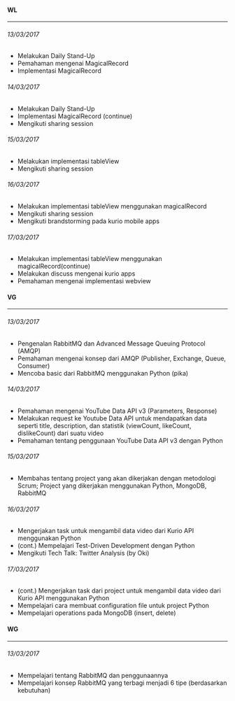 #### WL
---

###### 13/03/2017
* Melakukan Daily Stand-Up
* Pemahaman mengenai MagicalRecord
* Implementasi MagicalRecord

###### 14/03/2017
* Melakukan Daily Stand-Up
* Implementasi MagicalRecord (continue)
* Mengikuti sharing session

###### 15/03/2017
* Melakukan implementasi tableView
* Mengikuti sharing session

###### 16/03/2017
* Melakukan implementasi tableView menggunakan magicalRecord
* Mengikuti sharing session
* Mengikuti brandstorming pada kurio mobile apps


###### 17/03/2017
* Melakukan implementasi tableView menggunakan magicalRecord(continue)
* Melakukan discuss mengenai kurio apps
* Pemahaman mengenai implementasi webview





#### VG
---

###### 13/03/2017
* Pengenalan RabbitMQ dan Advanced Message Queuing Protocol (AMQP)
* Pemahaman mengenai konsep dari AMQP (Publisher, Exchange, Queue, Consumer)
* Mencoba basic dari RabbitMQ menggunakan Python (pika)

###### 14/03/2017
* Pemahaman mengenai YouTube Data API v3 (Parameters, Response)
* Melakukan request ke Youtube Data API untuk mendapatkan data seperti title, description, dan statistik (viewCount, likeCount, dislikeCount) dari suatu video
* Pemahaman tentang penggunaan YouTube Data API v3 dengan Python

###### 15/03/2017
* Membahas tentang project yang akan dikerjakan dengan metodologi Scrum; Project yang dikerjakan menggunakan Python, MongoDB, RabbitMQ

###### 16/03/2017
* Mengerjakan task untuk mengambil data video dari Kurio API menggunakan Python
* (cont.) Mempelajari Test-Driven Development dengan Python
* Mengikuti Tech Talk: Twitter Analysis (by Oki)

###### 17/03/2017
* (cont.) Mengerjakan task dari project untuk mengambil data video dari Kurio API menggunakan Python
* Mempelajari cara membuat configuration file untuk project Python
* Mempelajari operations pada MongoDB (insert, delete)


#### WG
---

###### 13/03/2017
* Mempelajari tentang RabbitMQ dan penggunaannya
* Mempelajari konsep RabbitMQ yang terbagi menjadi 6 tipe (berdasarkan kebutuhan)
